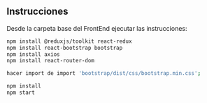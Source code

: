 ## Instrucciones

Desde la carpeta base del FrontEnd ejecutar las instrucciones:
```bash
npm install @reduxjs/toolkit react-redux
npm install react-bootstrap bootstrap
npm install axios
npm install react-router-dom

hacer import de import 'bootstrap/dist/css/bootstrap.min.css';

npm install
npm start
```
